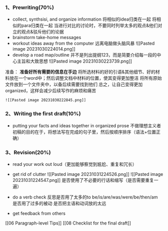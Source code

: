 ### 1、Prewriting(70%)
- collect, synthsisi, and organize information
	将相似的idea归类在一起
	将相似的para归类在一起
	当进行对比的讨论时，不要同时列举太多的观点&他们对立的观点&驳斥他们的论据
- brainstorm take-home messages
- workout ideas away from the computer
	远离电脑做头脑风暴
	![[Pasted image 20231030224014.png]]
- develop a road map/outline
	并不是列出提纲123，而是简要介绍每一段的中心主旨和大致思想
	![[Pasted image 20231030223739.png]]

准备：
	**准备好所有需要的信息在手边**
	将所选材料的好的引语&其他细节、好的材料放在一个word中；然后调整文档中材料的位置，使其变得更加整洁
	将所有原始文件放到一个文件夹中，以备后续需要找到他们
总之，让自己变得更加organized，这样会减少后续写作的麻烦和痛苦

	![[Pasted image 20231030222845.png]]

### 2、Writing the first draft(10%)
- putting your facts and ideas together in organized prose
	不做理想主义者
	初稿的目的在于，将想法写在完成的句子里，然后按顺序排序（语法+位置正确）
### 3、Revision(20%)
- read your work out loud（更加能够察觉到尴尬、重复和冗长）
- get rid of clutter
	![[Pasted image 20231031224526.png]]
	![[Pasted image 20231031224547.png]]
	是否使用了不必要的行话和缩写（是否需要重复一遍）
	
- do a verb check
	反思是否用了太多的to be/is/are/was/were/be/then/am
	是否用了过多的被动
	是否把主语和动词放的太远
- get feedback from others


[[06 Paragraph-level Tips]]
[[08 Checklist for the final draft]]
